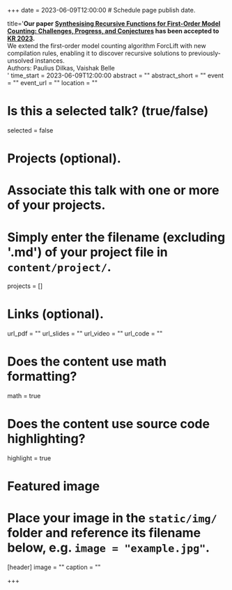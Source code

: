 +++
date = 2023-06-09T12:00:00  # Schedule page publish date.

title='<b>Our paper <a href="/files/publications/kr23_fomc.pdf">Synthesising Recursive Functions for First-Order Model Counting: Challenges, Progress, and Conjectures</a> has been accepted to <a href="https://kr.org/KR2023/">KR 2023</a>.</b><br>We extend the first-order model counting algorithm ForcLift with new compilation rules, enabling it to discover recursive solutions to previously-unsolved instances.<br>Authors: Paulius Dilkas, Vaishak Belle<br>'
time_start = 2023-06-09T12:00:00
abstract = ""
abstract_short = ""
event = ""
event_url = ""
location = ""

# Is this a selected talk? (true/false)
selected = false

# Projects (optional).
#   Associate this talk with one or more of your projects.
#   Simply enter the filename (excluding '.md') of your project file in `content/project/`.
projects = []

# Links (optional).
url_pdf = ""
url_slides = ""
url_video = ""
url_code = ""

# Does the content use math formatting?
math = true

# Does the content use source code highlighting?
highlight = true

# Featured image
# Place your image in the `static/img/` folder and reference its filename below, e.g. `image = "example.jpg"`.
[header]
image = ""
caption = ""

+++
